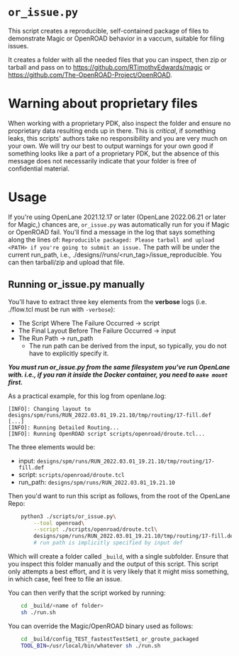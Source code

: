 # `or_issue.py`
This script creates a reproducible, self-contained package of files to demonstrate Magic or OpenROAD behavior in a vaccum, suitable for filing issues.

It creates a folder with all the needed files that you can inspect, then zip or tarball and pass on to https://github.com/RTimothyEdwards/magic or https://github.com/The-OpenROAD-Project/OpenROAD.

# Warning about proprietary files
When working with a proprietary PDK, also inspect the folder and ensure no proprietary data resulting ends up in there. This is *critical*, if something leaks, this scripts' authors take no responsibility and you are very much on your own. We will try our best to output warnings for your own good if something looks like a part of a proprietary PDK, but the absence of this message does not necessarily indicate that your folder is free of confidential material. 

# Usage
If you're using OpenLane 2021.12.17 or later (OpenLane 2022.06.21 or later for Magic,) chances are, `or_issue.py` was automatically run for you if Magic or OpenROAD fail. You'll find a message in the log that says something along the lines of: `Reproducible packaged: Please tarball and upload <PATH> if you're going to submit an issue.` The path will be under the current run_path, i.e., ./designs/<design>/runs/<run_tag>/issue_reproducible. You can then tarball/zip and upload that file.

## Running or_issue.py manually
You'll have to extract three key elements from the **verbose** logs (i.e. ./flow.tcl must be run with `-verbose`):
* The Script Where The Failure Occurred -> script
* The Final Layout Before The Failure Occurred -> input
* The Run Path -> run_path
    * The run path can be derived from the input, so typically, you do not have to explicitly specify it.

***You must run or_issue.py from the same filesystem you've run OpenLane with. i.e., if you ran it inside the Docker container, you need to `make mount` first.***

As a practical example, for this log from openlane.log:

```log
[INFO]: Changing layout to designs/spm/runs/RUN_2022.03.01_19.21.10/tmp/routing/17-fill.def
[...]
[INFO]: Running Detailed Routing...
[INFO]: Running OpenROAD script scripts/openroad/droute.tcl...
```

The three elements would be:
* input:    `designs/spm/runs/RUN_2022.03.01_19.21.10/tmp/routing/17-fill.def`
* script:   `scripts/openroad/droute.tcl`
* run_path: `designs/spm/runs/RUN_2022.03.01_19.21.10`

Then you'd want to run this script as follows, from the root of the OpenLane Repo:
```sh
    python3 ./scripts/or_issue.py\
        --tool openroad\
        --script ./scripts/openroad/droute.tcl\
        designs/spm/runs/RUN_2022.03.01_19.21.10/tmp/routing/17-fill.def
        # run path is implicitly specified by input def
```

Which will create a folder called `_build`, with a single subfolder. Ensure that you inspect this folder manually and the output of this script. This script only attempts a best effort, and it is very likely that it might miss something, in which case, feel free to file an issue.

You can then verify that the script worked by running:
```sh
    cd _build/<name of folder>
    sh ./run.sh
```

You can override the Magic/OpenROAD binary used as follows:

```sh
    cd _build/config_TEST_fastestTestSet1_or_groute_packaged
    TOOL_BIN=/usr/local/bin/whatever sh ./run.sh
```
